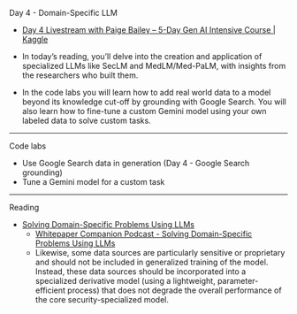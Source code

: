 Day 4 - Domain-Specific LLM
* [Day 4 Livestream with Paige Bailey – 5-Day Gen AI Intensive Course | Kaggle](https://www.youtube.com/live/odvuLMJWUSU?si=a4ybCFKB7UDaVbSX)

* In today’s reading, you’ll delve into the creation and application of specialized LLMs like SecLM and MedLM/Med-PaLM, with insights from the researchers who built them.

* In the code labs you will learn how to add real world data to a model beyond its knowledge cut-off by grounding with Google Search.  You will also learn how to fine-tune a custom Gemini model using your own labeled data to solve custom tasks.

- - - -

Code labs
 * Use Google Search data in generation (Day 4 - Google Search grounding)
 * Tune a Gemini model for a custom task

- - - -

Reading
* [Solving Domain-Specific Problems Using LLMs](https://www.kaggle.com/whitepaper-solving-domains-specific-problems-using-llms)
  * [Whitepaper Companion Podcast - Solving Domain-Specific Problems Using LLMs](https://youtu.be/b1a4ZOQ8XdI?si=X_p_ygPOz0j8Kvef)
  * Likewise, some data sources are
particularly sensitive or proprietary and should not be included in generalized training of
the model. Instead, these data sources should be incorporated into a specialized derivative
model (using a lightweight, parameter-efficient process) that does not degrade the overall
performance of the core security-specialized model.
